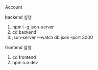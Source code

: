 Account

backend 실행
1. npm i -g json-server
2. cd backend
3. json-server --watch db.json –port 3000

frontend 실행
1. cd frontend
2. npm run dev